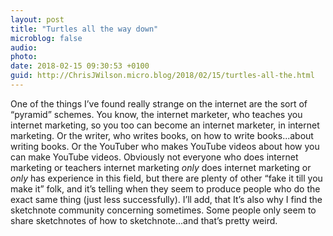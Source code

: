 ```yaml
---
layout: post
title: "Turtles all the way down"
microblog: false
audio: 
photo: 
date: 2018-02-15 09:30:53 +0100
guid: http://ChrisJWilson.micro.blog/2018/02/15/turtles-all-the.html
---
```

One of the things I’ve found really strange on the internet are the sort of “pyramid” schemes. You know, the internet marketer, who teaches you internet marketing, so you too can become an internet marketer, in internet marketing. Or the writer, who writes books, on how to write books...about writing books. Or the YouTuber who makes YouTube videos about how you can make YouTube videos. Obviously not everyone who does internet marketing or teachers internet marketing _only_ does internet marketing or _only_ has experience in this field, but there are plenty of other “fake it till you make it” folk, and it’s telling when they seem to produce people who do the exact same thing (just less successfully). 
I’ll add, that It’s also why I find the sketchnote community concerning sometimes. Some people only seem to share sketchnotes of how to sketchnote...and that’s pretty weird. 
